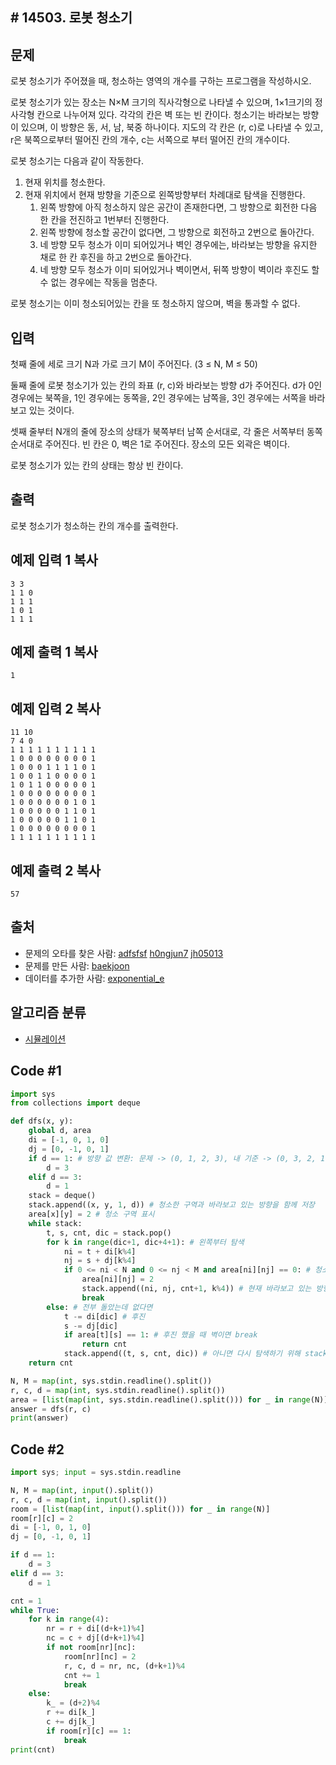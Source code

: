 ## # 14503. 로봇 청소기

## 문제

로봇 청소기가 주어졌을 때, 청소하는 영역의 개수를 구하는 프로그램을 작성하시오.

로봇 청소기가 있는 장소는 N×M 크기의 직사각형으로 나타낼 수 있으며, 1×1크기의 정사각형 칸으로 나누어져 있다. 각각의 칸은 벽 또는 빈 칸이다. 청소기는 바라보는 방향이 있으며, 이 방향은 동, 서, 남, 북중 하나이다. 지도의 각 칸은 (r, c)로 나타낼 수 있고, r은 북쪽으로부터 떨어진 칸의 개수, c는 서쪽으로 부터 떨어진 칸의 개수이다.

로봇 청소기는 다음과 같이 작동한다.

1. 현재 위치를 청소한다.
2. 현재 위치에서 현재 방향을 기준으로 왼쪽방향부터 차례대로 탐색을 진행한다.
   1. 왼쪽 방향에 아직 청소하지 않은 공간이 존재한다면, 그 방향으로 회전한 다음 한 칸을 전진하고 1번부터 진행한다.
   2. 왼쪽 방향에 청소할 공간이 없다면, 그 방향으로 회전하고 2번으로 돌아간다.
   3. 네 방향 모두 청소가 이미 되어있거나 벽인 경우에는, 바라보는 방향을 유지한 채로 한 칸 후진을 하고 2번으로 돌아간다.
   4. 네 방향 모두 청소가 이미 되어있거나 벽이면서, 뒤쪽 방향이 벽이라 후진도 할 수 없는 경우에는 작동을 멈춘다.

로봇 청소기는 이미 청소되어있는 칸을 또 청소하지 않으며, 벽을 통과할 수 없다.

## 입력

첫째 줄에 세로 크기 N과 가로 크기 M이 주어진다. (3 ≤ N, M ≤ 50)

둘째 줄에 로봇 청소기가 있는 칸의 좌표 (r, c)와 바라보는 방향 d가 주어진다. d가 0인 경우에는 북쪽을, 1인 경우에는 동쪽을, 2인 경우에는 남쪽을, 3인 경우에는 서쪽을 바라보고 있는 것이다.

셋째 줄부터 N개의 줄에 장소의 상태가 북쪽부터 남쪽 순서대로, 각 줄은 서쪽부터 동쪽 순서대로 주어진다. 빈 칸은 0, 벽은 1로 주어진다. 장소의 모든 외곽은 벽이다.

로봇 청소기가 있는 칸의 상태는 항상 빈 칸이다.

## 출력

로봇 청소기가 청소하는 칸의 개수를 출력한다.

## 예제 입력 1 복사

```
3 3
1 1 0
1 1 1
1 0 1
1 1 1
```

## 예제 출력 1 복사

```
1
```

## 예제 입력 2 복사

```
11 10
7 4 0
1 1 1 1 1 1 1 1 1 1
1 0 0 0 0 0 0 0 0 1
1 0 0 0 1 1 1 1 0 1
1 0 0 1 1 0 0 0 0 1
1 0 1 1 0 0 0 0 0 1
1 0 0 0 0 0 0 0 0 1
1 0 0 0 0 0 0 1 0 1
1 0 0 0 0 0 1 1 0 1
1 0 0 0 0 0 1 1 0 1
1 0 0 0 0 0 0 0 0 1
1 1 1 1 1 1 1 1 1 1
```

## 예제 출력 2 복사

```
57
```

## 출처

- 문제의 오타를 찾은 사람: [adfsfsf](https://www.acmicpc.net/user/adfsfsf) [h0ngjun7](https://www.acmicpc.net/user/h0ngjun7) [jh05013](https://www.acmicpc.net/user/jh05013)
- 문제를 만든 사람: [baekjoon](https://www.acmicpc.net/user/baekjoon)
- 데이터를 추가한 사람: [exponential_e](https://www.acmicpc.net/user/exponential_e)

## 알고리즘 분류

- [시뮬레이션](https://www.acmicpc.net/problem/tag/시뮬레이션)

## Code #1

```python
import sys
from collections import deque

def dfs(x, y):
    global d, area
    di = [-1, 0, 1, 0]
    dj = [0, -1, 0, 1]
    if d == 1: # 방향 값 변환: 문제 -> (0, 1, 2, 3), 내 기준 -> (0, 3, 2, 1)
        d = 3
    elif d == 3:
        d = 1
    stack = deque()
    stack.append((x, y, 1, d)) # 청소한 구역과 바라보고 있는 방향을 함께 저장
    area[x][y] = 2 # 청소 구역 표시
    while stack:
        t, s, cnt, dic = stack.pop()
        for k in range(dic+1, dic+4+1): # 왼쪽부터 탐색
            ni = t + di[k%4]
            nj = s + dj[k%4]
            if 0 <= ni < N and 0 <= nj < M and area[ni][nj] == 0: # 청소할 수 있으면
                area[ni][nj] = 2
                stack.append((ni, nj, cnt+1, k%4)) # 현재 바라보고 있는 방향 저장
                break
        else: # 전부 돌았는데 없다면
            t -= di[dic] # 후진
            s -= dj[dic]
            if area[t][s] == 1: # 후진 했을 때 벽이면 break
                return cnt
            stack.append((t, s, cnt, dic)) # 아니면 다시 탐색하기 위해 stack에 저장
    return cnt

N, M = map(int, sys.stdin.readline().split())
r, c, d = map(int, sys.stdin.readline().split())
area = [list(map(int, sys.stdin.readline().split())) for _ in range(N)]
answer = dfs(r, c)
print(answer)
```

## Code #2

```python
import sys; input = sys.stdin.readline

N, M = map(int, input().split())
r, c, d = map(int, input().split())
room = [list(map(int, input().split())) for _ in range(N)]
room[r][c] = 2
di = [-1, 0, 1, 0]
dj = [0, -1, 0, 1]

if d == 1:
    d = 3
elif d == 3:
    d = 1

cnt = 1
while True:
    for k in range(4):
        nr = r + di[(d+k+1)%4]
        nc = c + dj[(d+k+1)%4]
        if not room[nr][nc]:
            room[nr][nc] = 2
            r, c, d = nr, nc, (d+k+1)%4
            cnt += 1
            break
    else:
        k_ = (d+2)%4
        r += di[k_]
        c += dj[k_]
        if room[r][c] == 1:
            break
print(cnt)
```

